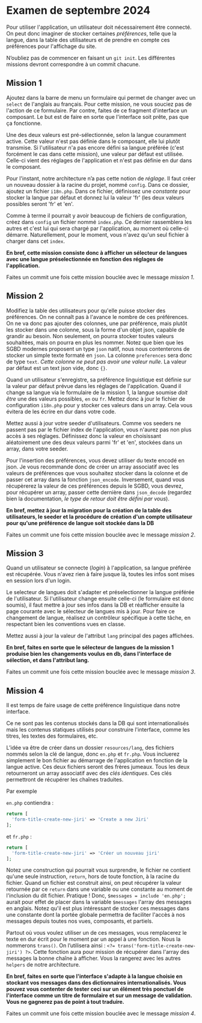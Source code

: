 # Examen de septembre 2024

Pour utiliser l'application, un utilisateur doit nécessairement être connecté. On peut donc imaginer de stocker certaines *préférences*, telle que la langue, dans la table des utilisateurs et de prendre en compte ces préférences pour l'affichage du site.

N’oubliez pas de commencer en faisant un `git init`. Les différentes missions devront correspondre à un commit chacune.

## Mission 1

Ajoutez dans la barre de menu un formulaire qui permet de changer avec un `select` de l'anglais au français. Pour cette mission, ne vous souciez pas de l'action de ce formulaire. Par contre, faites de ce fragment d'interface un composant. Le but est de faire en sorte que l'interface soit prête, pas que ça fonctionne.

Une des deux valeurs est pré-sélectionnée, selon la langue couramment active. Cette valeur n'est pas définie dans le composant, elle lui plutôt transmise. Si l'utilisateur n'a pas encore défini sa langue préférée (c'est forcément le cas dans cette mission), une valeur par défaut est utilisée. Celle-ci vient des réglages de l'application et n'est pas définie en dur dans le composant. 

Pour l'instant, notre architecture n’a pas cette notion de *réglage*. Il faut créer un nouveau dossier à la racine du projet, nommé `config`. Dans ce dossier, ajoutez un fichier `i18n.php`. Dans ce fichier, définissez une *constante* pour stocker la langue par défaut et donnez lui la valeur 'fr' (les deux valeurs possibles seront 'fr' et 'en'.

Comme à terme il pourrait y avoir beaucoup de fichiers de configuration, créez dans `config` un fichier nommé `index.php`. Ce dernier rassemblera les autres et c'est lui qui sera chargé par l'application, au moment où celle-ci démarre. Naturellement, pour le moment, vous n'avez qu'un seul fichier à charger dans cet `index`. 

**En bref, cette mission consiste donc à afficher un sélecteur de langues avec une langue préselectionnée en fonction des réglages de l'application.** 

Faites un commit une fois cette mission bouclée avec le message *mission 1*.

## Mission 2

Modifiez la table des utilisateurs pour qu'elle puisse stocker des préférences. On ne connaît pas à l'avance le nombre de ces préférences. On ne va donc pas ajouter des colonnes, une par préférence, mais plutôt les stocker dans une colonne, sous la forme d'un objet json, capable de grandir au besoin. Non seulement, on pourra stocker toutes valeurs souhaitées, mais on pourra en plus les nommer. Notez que bien que les SGBD modernes proposent un type `json` natif, nous nous contenterons de stocker un simple texte formaté en `json`. La colonne `preferences` sera donc de type `text`. *Cette colonne ne peut pas avoir une valeur nulle*. La valeur par défaut est un text json vide, donc `{}`.

Quand un utilisateur s'enregistre, sa préférence linguistique est définie sur la valeur par défaut prévue dans les réglages de l'application. Quand il change sa langue via le formulaire de la mission 1, la langue soumise *doit être* une des valeurs possibles, `en` ou `fr`. Mettez donc à jour le fichier de configuration `i18n.php` pour y stocker ces valeurs dans un array. Cela vous évitera de les écrire en dur dans votre code.

Mettez aussi à jour votre seeder d'utilisateurs. Comme vos seeders ne passent pas par le fichier index de l'application, vous n'aurez pas non plus accès à ses réglages. Définissez donc la valeur en choisissant aléatoirement une des deux valeurs parmi 'fr' et 'en', stockées dans un array, dans votre seeder.

Pour l'insertion des préférences, vous devez utiliser du texte encodé en json. Je vous recommande donc de créer un array associatif avec les valeurs de préférences que vous souhaitez stocker dans la colonne et de passer cet array dans la fonction `json_encode`. Inversement, quand vous récupèrerez la valeur de ces préférences depuis le SGBD, vous devrez, pour récupérer un array, passer cette dernière dans `json_decode` (regardez bien la documentation, *le type de retour doit être défini par vous*).

**En bref, mettez à jour la migration pour la création de la table des utilisateurs, le seeder et la procédure de création d'un compte utilisateur pour qu'une préférence de langue soit stockée dans la DB**

Faites un commit une fois cette mission bouclée avec le message *mission 2*.

## Mission 3

Quand un utilisateur se connecte (*login*) à l'application, sa langue préférée est récupérée. Vous n'avez rien à faire jusque là, toutes les infos sont mises en session lors d'un login.

Le selecteur de langues doit s'adapter et préselectionner la langue préférée de l'utilisateur. Si l'utilisateur change ensuite celle-ci (le formulaire est donc soumis), il faut mettre à jour ses infos dans la DB et réafficher ensuite la page courante avec le sélecteur de langues mis à jour. Pour faire ce changement de langue, réalisez un contrôleur spécifique à cette tâche, en respectant bien les conventions vues en classe.

Mettez aussi à jour la valeur de l'attribut `lang` principal des pages affichées.

**En bref, faites en sorte que le sélecteur de langues de la mission 1 produise bien les changements voulus en db, dans l'interface de sélection, et dans l'attribut lang.**

Faites un commit une fois cette mission bouclée avec le message *mission 3*.

## Mission 4

Il est temps de faire usage de cette préférence linguistique dans notre interface.

Ce ne sont pas les contenus stockés dans la DB qui sont internationalisés mais les contenus statiques utilisés pour construire l'interface, comme les titres, les textes des formulaires, etc.

L’idée va être de créer dans un dossier `resources/lang`, des fichiers nommés selon la clé de langue, donc `en.php` et `fr.php`. Vous incluerez simplement le bon fichier au démarrage de l'application en fonction de la langue active. Ces deux fichiers seront des frères jumeaux. Tous les deux retourneront un array associatif avec des *clés identiques*. Ces clés permettront de récupérer les chaînes traduites.

Par exemple 

`en.php` contiendra :

```php
return [
  'form-title-create-new-jiri' => 'Create a new Jiri'
];
```

et `fr.php` :

```php
return [
  'form-title-create-new-jiri' => 'Créer un nouveau jiri'
];
```

Notez une construction qui pourrait vous surprendre, le fichier ne contient qu'une seule instruction, `return`, hors de toute fonction, à la racine du fichier. Quand un fichier est construit ainsi, on peut récupérer la valeur retournée par ce `return` dans une variable ou une constante au moment de l'inclusion du dit fichier. Pratique ! Donc, `$messages = include 'en.php';` aurait pour effet de placer dans la variable `$messages` l'array des messages en anglais. Notez qu'il est plus intéressant de stocker ces messages dans une constante dont la portée globale permettra de faciliter l'accès à nos messages depuis toutes nos vues, composants, et partiels.

Partout où vous voulez utiliser un de ces messages, vous remplacerez le texte en dur écrit pour le moment par un appel à une fonction. Nous la nommerons `trans()`. On l’utilisera ainsi : `<?= trans('form-title-create-new-jiri') ?>`. Cette fonction aura pour mission de récupérer dans l'array des messages la bonne chaîne à afficher. Vous la rangerez avec les autres `helpers` de notre architecture.

**En bref, faites en sorte que l'interface  s'adapte à la langue choisie en stockant vos messages dans des dictionnaires internationalisés. Vous pouvez vous contenter de tester ceci sur un élément très ponctuel de l'interface comme un titre de formulaire et sur un message de validation. Vous ne gagnerez pas de point à tout traduire.**  

Faites un commit une fois cette mission bouclée avec le message *mission 4*.